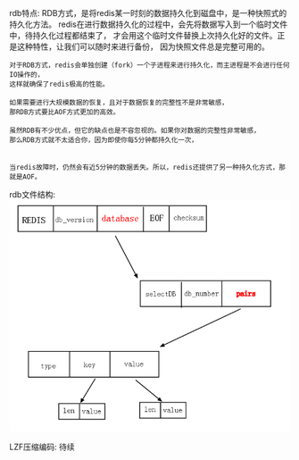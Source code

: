 
rdb特点:
    RDB方式，是将redis某一时刻的数据持久化到磁盘中，是一种快照式的持久化方法。
    redis在进行数据持久化的过程中，会先将数据写入到一个临时文件中，待持久化过程都结束了，
    才会用这个临时文件替换上次持久化好的文件。正是这种特性，让我们可以随时来进行备份，
    因为快照文件总是完整可用的。
    
    对于RDB方式，redis会单独创建（fork）一个子进程来进行持久化，而主进程是不会进行任何IO操作的，
    这样就确保了redis极高的性能。
    
    如果需要进行大规模数据的恢复，且对于数据恢复的完整性不是非常敏感，
    那RDB方式要比AOF方式更加的高效。
    
    虽然RDB有不少优点，但它的缺点也是不容忽视的。如果你对数据的完整性非常敏感，
    那么RDB方式就不太适合你，因为即使你每5分钟都持久化一次，
    
    
    当redis故障时，仍然会有近5分钟的数据丢失。所以，redis还提供了另一种持久化方式，那就是AOF。

rdb文件结构:
     ![rdb文件结构](../images/rdb_file_struct.png)
     
LZF压缩编码:
     待续
     